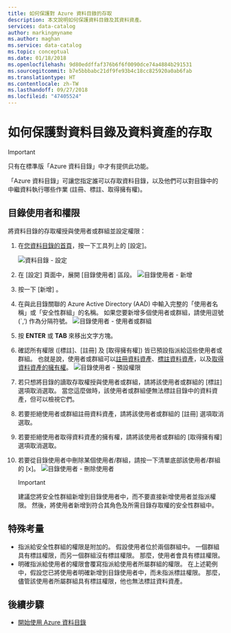 ```yaml
---
title: 如何保護對 Azure 資料目錄的存取
description: 本文說明如何保護資料目錄及其資料資產。
services: data-catalog
author: markingmyname
ms.author: maghan
ms.service: data-catalog
ms.topic: conceptual
ms.date: 01/18/2018
ms.openlocfilehash: 9d80eddffaf376b6f6f0090dce74a4884b291531
ms.sourcegitcommit: b7e5bbbabc21df9fe93b4c18cc825920a0ab6fab
ms.translationtype: HT
ms.contentlocale: zh-TW
ms.lasthandoff: 09/27/2018
ms.locfileid: "47405524"
---
```

# <a name="how-to-secure-access-to-data-catalog-and-data-assets"></a>如何保護對資料目錄及資料資產的存取
> [!IMPORTANT]
> 只有在標準版「Azure 資料目錄」中才有提供此功能。

「Azure 資料目錄」可讓您指定誰可以存取資料目錄，以及他們可以對目錄中的中繼資料執行哪些作業 (註冊、標註、取得擁有權)。 

## <a name="catalog-users-and-permissions"></a>目錄使用者和權限
將資料目錄的存取權授與使用者或群組並設定權限：

1. 在[您資料目錄的首頁](http://www.azuredatacatalog.com)，按一下工具列上的 [設定]。

    ![資料目錄 - 設定](media/data-catalog-how-to-secure-catalog/data-catalog-settings.png)
2. 在 [設定] 頁面中，展開 [目錄使用者] 區段。
    ![目錄使用者 - 新增](media/data-catalog-how-to-secure-catalog/data-catalog-add-button.png)
3. 按一下 [新增] 。
4. 在與此目錄關聯的 Azure Active Directory (AAD) 中輸入完整的「使用者名稱」或「安全性群組」的名稱。 如果您要新增多個使用者或群組，請使用逗號 (`,’) 作為分隔符號。
    ![目錄使用者 - 使用者或群組](media/data-catalog-how-to-secure-catalog/data-catalog-users-groups.png)
5. 按 **ENTER** 或 **TAB** 來移出文字方塊。 
6.  確認所有權限 ([標註]、[註冊] 及 [取得擁有權]) 皆已預設指派給這些使用者或群組。 也就是說，使用者或群組可以[註冊資料資產]( data-catalog-how-to-register.md)、[標註資料資產]( data-catalog-how-to-annotate.md)，以及[取得資料資產的擁有權]( data-catalog-how-to-manage.md)。 
    ![目錄使用者 - 預設權限](media/data-catalog-how-to-secure-catalog/data-catalog-default-permissions.png)
7.  若只想將目錄的讀取存取權授與使用者或群組，請將該使用者或群組的 [標註] 選項取消選取。 當您這麼做時，該使用者或群組便無法標註目錄中的資料資產，但可以檢視它們。 
8.  若要拒絕使用者或群組註冊資料資產，請將該使用者或群組的 [註冊] 選項取消選取。
9.  若要拒絕使用者取得資料資產的擁有權，請將該使用者或群組的 [取得擁有權] 選項取消選取。 
10. 若要從目錄使用者中刪除某個使用者/群組，請按一下清單底部該使用者/群組的 [x]。 
    ![目錄使用者 - 刪除使用者](media/data-catalog-how-to-secure-catalog/data-catalog-delete-user.png)

    > [!IMPORTANT]
    > 建議您將安全性群組新增到目錄使用者中，而不要直接新增使用者並指派權限。 然後，將使用者新增到符合其角色及所需目錄存取權的安全性群組中。

## <a name="special-considerations"></a>特殊考量

- 指派給安全性群組的權限是附加的。 假設使用者位於兩個群組中。 一個群組具有標註權限，而另一個群組沒有標註權限。 那麼，使用者會具有標註權限。 
- 明確指派給使用者的權限會覆寫指派給使用者所屬群組的權限。 在上述範例中，假設您已將使用者明確新增到目錄使用者中，而未指派標註權限。 那麼，儘管該使用者所屬群組具有標註權限，他也無法標註資料資產。

## <a name="next-steps"></a>後續步驟
- [開始使用 Azure 資料目錄](data-catalog-get-started.md)

